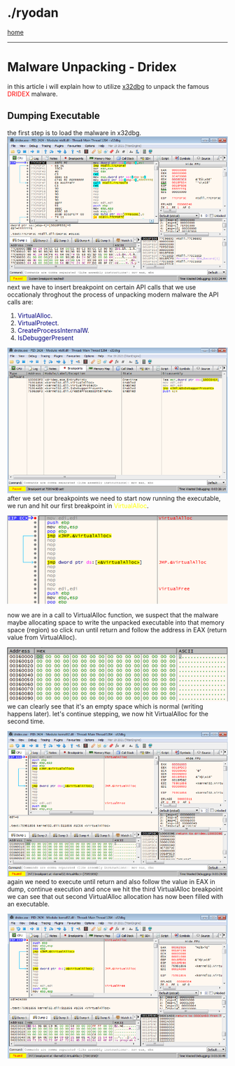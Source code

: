 <style>
  
@import "{{ site.theme }}";

header {
  display: none;
}
</style>
# ./ryodan<br>
<a href='/'>home</a><br>

***
# Malware Unpacking - Dridex
in this article i will explain how to utilize <a href='https://x64dbg.com/'>x32dbg</a> to unpack the famous  <span style='color:red'>DRIDEX</span> malware.

## Dumping Executable
the first step is to load the malware in x32dbg.
![sodinokibi1](dridexload1.png)<br>
next we have to insert breakpoint on certain API calls that we use occationaly throghout the process of unpacking modern malware
the API calls are:
1. <span style='color:navy'>VirtualAlloc</span>.
2. <span style='color:navy'>VirtualProtect</span>.
3. <span style='color:navy'>CreateProcessInternalW</span>.
4. <span style='color:navy'>IsDebuggerPresent</span>

![sodinokibi1](dridexbreakpoints2.png)<br>
after we set our breakpoints we need to start now running the executable, we run and hit our first breakpoint in <span style='color:yellow'>VirtualAlloc</span>.

![sodinokibi1](dridexvirtualalloc1-3.png)<br>

now we are in a call to VirtualAlloc function, we suspect that the malware maybe allocating space to write the unpacked executable into that memory space (region) so click run until return and follow the address in EAX (return value from VirtualAlloc).

![sodinokibi1](dridexDUMP1-5.png)<br>
we can clearly see that it's an empty space which is normal (writing happens later).
let's continue stepping, we now hit VirtualAlloc for the second time.

![sodinokibi1](dridexVA2-6.png)<br>
again we need to execute until return and also follow the value in EAX in dump, continue execution and once we hit the third VirtualAlloc breakpoint we can see that out second VirtualAlloc allocation has now been filled with an executable.

![sodinokibi1](dridexVA3-7.png)<br>

